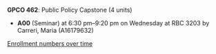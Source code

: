 **GPCO 462**: Public Policy Capstone (4 units)

- **A00** (Seminar) at 6:30 pm–9:20 pm on Wednesday at RBC 3203 by Carreri, Maria (A16179632)

[Enrollment numbers over time](./GPCO462.tsv)
